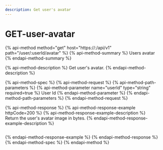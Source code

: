 ```yaml
---
description: Get user's avatar
---
```


# GET-user-avatar

{% api-method method="get" host="https://<host>:<port>/api/v1" path="/user/:userId/avatar" %}
{% api-method-summary %}
Users avatar
{% endapi-method-summary %}

{% api-method-description %}
Get user's avatar.
{% endapi-method-description %}

{% api-method-spec %}
{% api-method-request %}
{% api-method-path-parameters %}
{% api-method-parameter name="userId" type="string" required=true %}
User Id
{% endapi-method-parameter %}
{% endapi-method-path-parameters %}
{% endapi-method-request %}

{% api-method-response %}
{% api-method-response-example httpCode=200 %}
{% api-method-response-example-description %}
Return the user's avatar image in bytes.
{% endapi-method-response-example-description %}

```

```
{% endapi-method-response-example %}
{% endapi-method-response %}
{% endapi-method-spec %}
{% endapi-method %}



